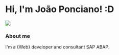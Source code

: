 # Hi, I'm João Ponciano! :D

<nav>
  <a href="https://www.linkedin.com/in/jo%C3%A3o-ponciano-115628231/" target="_blank"><img src="https://img.shields.io/badge/-LinkedIn-%230077B5?style=for-the-badge&logo=linkedin&logoColor=white" target="_blank"></a>
 </nav>

### About me
I'm a {Web} developer and consultant SAP ABAP.



